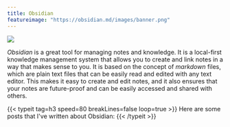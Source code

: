 ```yaml
---
title: Obsidian
featureimage: "https://obsidian.md/images/banner.png"
---
```


[![](https://obsidian.md/images/banner.png)](https://obsidian.md)

_Obsidian_ is a great tool for managing notes and knowledge. It is a local-first knowledge management system that allows you to create and link notes in a way that makes sense to you. It is based on the concept of _markdown_ files, which are plain text files that can be easily read and edited with any text editor. This makes it easy to create and edit notes, and it also ensures that your notes are future-proof and can be easily accessed and shared with others.

{{< typeit tag=h3 speed=80 breakLines=false loop=true >}}
Here are some posts that I've written about Obsidian:
{{< /typeit >}}
